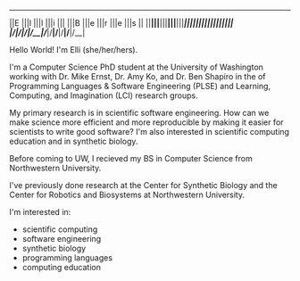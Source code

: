 
 ____ ____ ____ ____ _________ ____ ____ ____ ____ ____ 
||E |||l |||l |||i |||       |||B |||e |||r |||e |||s ||
||__|||__|||__|||__|||_______|||__|||__|||__|||__|||__||
|/__\|/__\|/__\|/__\|/_______\|/__\|/__\|/__\|/__\|/__\|

Hello World!
I'm Elli (she/her/hers).

I'm a Computer Science PhD student at
the University of Washington working
with Dr. Mike Ernst, Dr. Amy Ko, and Dr.
Ben Shapiro in the of Programming
Languages & Software Engineering (PLSE)
and Learning, Computing, and Imagination
(LCI) research groups.

My primary research is in scientific 
software engineering. How can we make
science more efficient and more reproducible
by making it easier for scientists to write
good software? I'm also interested in
scientific computing education and in
synthetic biology.

Before coming to UW, I recieved my BS
in Computer Science from Northwestern
University.

I've previously done research at the
Center for Synthetic Biology and the
Center for Robotics and Biosystems
at Northwestern University.

I'm interested in:

- scientific computing
- software engineering
- synthetic biology
- programming languages
- computing education
